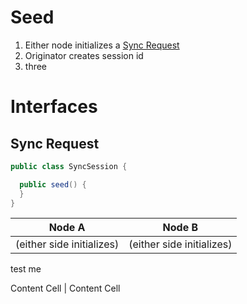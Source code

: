 # Seed

1. Either node initializes a [Sync Request](#syncRequest)
2. Originator creates session id
3. three

# Interfaces

## <a name="syncRequest"></a>Sync Request
```java
public class SyncSession {

  public seed() {
  }
}
```


Node A  | Node B
------------- | -------------
(either side initializes)  | (either side initializes)
test me

Content Cell  | Content Cell
